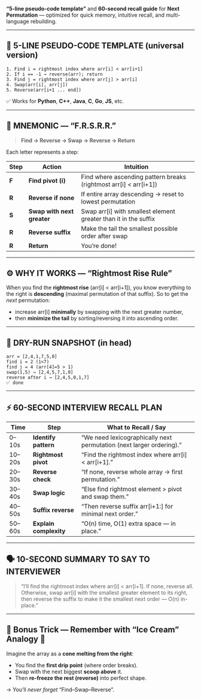 **“5-line pseudo-code template”** and **60-second recall guide** for **Next Permutation** — optimized for quick memory, intuitive recall, and multi-language rebuilding.

---

## 🧩 5-LINE PSEUDO-CODE TEMPLATE (universal version)

```
1. Find i = rightmost index where arr[i] < arr[i+1]
2. If i == -1 → reverse(arr); return
3. Find j = rightmost index where arr[j] > arr[i]
4. Swap(arr[i], arr[j])
5. Reverse(arr[i+1 ... end])
```

✅ Works for **Python**, **C++**, **Java**, **C**, **Go**, **JS**, etc.

---

## 🧠 MNEMONIC — “F.R.S.R.R.”

> **Find → Reverse → Swap → Reverse → Return**

Each letter represents a step:

| Step  | Action                     | Intuition                                                         |
| ----- | -------------------------- | ----------------------------------------------------------------- |
| **F** | **Find pivot (i)**         | Find where ascending pattern breaks (rightmost arr[i] < arr[i+1]) |
| **R** | **Reverse if none**        | If entire array descending → reset to lowest permutation          |
| **S** | **Swap with next greater** | Swap arr[i] with smallest element greater than it in the suffix   |
| **R** | **Reverse suffix**         | Make the tail the smallest possible order after swap              |
| **R** | **Return**                 | You’re done!                                                      |

---

## ⚙️ WHY IT WORKS — “Rightmost Rise Rule”

When you find the **rightmost rise** (arr[i] < arr[i+1]),
you know everything to the right is **descending** (maximal permutation of that suffix).
So to get the *next* permutation:

* increase arr[i] **minimally** by swapping with the next greater number,
* then **minimize the tail** by sorting/reversing it into ascending order.

---

## 🧮 DRY-RUN SNAPSHOT (in head)

```
arr = [2,4,1,7,5,0]
find i = 2 (1<7)
find j = 4 (arr[4]=5 > 1)
swap(1,5) → [2,4,5,7,1,0]
reverse after i → [2,4,5,0,1,7]
✅ done
```

---

## ⚡ 60-SECOND INTERVIEW RECALL PLAN

| Time   | Step                   | What to Recall / Say                                                 |
| ------ | ---------------------- | -------------------------------------------------------------------- |
| 0–10s  | **Identify pattern**   | “We need lexicographically next permutation (next larger ordering).” |
| 10–20s | **Rightmost pivot**    | “Find the rightmost index where arr[i] < arr[i+1].”                  |
| 20–30s | **Reverse check**      | “If none, reverse whole array → first permutation.”                  |
| 30–40s | **Swap logic**         | “Else find rightmost element > pivot and swap them.”                 |
| 40–50s | **Suffix reverse**     | “Then reverse suffix arr[i+1:] for minimal next order.”              |
| 50–60s | **Explain complexity** | “O(n) time, O(1) extra space — in place.”                            |

---

## 🗣️ 10-SECOND SUMMARY TO SAY TO INTERVIEWER

> “I’ll find the rightmost index where arr[i] < arr[i+1].
> If none, reverse all.
> Otherwise, swap arr[i] with the smallest greater element to its right,
> then reverse the suffix to make it the smallest next order — O(n) in-place.”

---

## 🧩 Bonus Trick — Remember with **“Ice Cream” Analogy 🍦**

Imagine the array as a **cone melting from the right**:

* You find the **first drip point** (where order breaks).
* Swap with the next biggest **scoop above** it.
* Then **re-freeze the rest (reverse)** into perfect shape.

→ You’ll *never forget* “Find–Swap–Reverse”.
